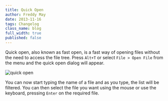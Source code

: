 ```yaml
---
title: Quick Open
author: Freddy May
date: 2013-11-16
tags: Changelog
class_name: blog
full_width: true
published: false
---
```


Quick open, also known as fast open, is a fast way of opening files without the need to access the file tree. Press `Alt+T` or select `File > Open File` from the menu and the quick open dialog will appear.

![quick open](blog/quick-open.png)

You can now start typing the name of a file and as you type, the list will be filtered. You can then select the file you want using the mouse or use the keyboard, pressing `Enter` on the required file.
